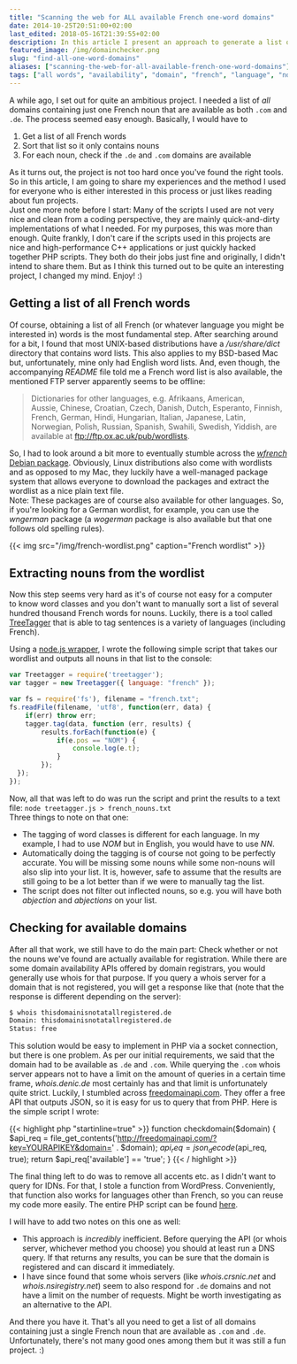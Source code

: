 ```yaml
---
title: "Scanning the web for ALL available French one-word domains"
date: 2014-10-25T20:51:00+02:00
last_edited: 2018-05-16T21:39:55+02:00
description: In this article I present an approach to generate a list of all available one-word domains in any language. Some filters (like word class) can be applied.
featured_image: /img/domainchecker.png
slug: "find-all-one-word-domains"
aliases: ["scanning-the-web-for-all-available-french-one-word-domains"]
tags: ["all words", "availability", "domain", "french", "language", "nouns"]
---
```


A while ago, I set out for quite an ambitious project. I needed a list of _all_ domains containing just one French noun that are available as both `.com` and `.de`. The process seemed easy enough. Basically, I would have to

1. Get a list of all French words
2. Sort that list so it only contains nouns
3. For each noun, check if the `.de` and `.com` domains are available

As it turns out, the project is not too hard once you've found the right tools. So in this article, I am going to share my experiences and the method I used for everyone who is either interested in this process or just likes reading about fun projects.  
Just one more note before I start: Many of the scripts I used are not very nice and clean from a coding perspective, they are mainly quick-and-dirty implementations of what I needed. For my purposes, this was more than enough. Quite frankly, I don't care if the scripts used in this projects are nice and high-performance C++ applications or just quickly hacked together PHP scripts. They both do their jobs just fine and originally, I didn't intend to share them. But as I think this turned out to be quite an interesting project, I changed my mind. Enjoy! :)

## Getting a list of all French words

Of course, obtaining a list of all French (or whatever language you might be interested in) words is the most fundamental step. After searching around for a bit, I found that most UNIX-based distributions have a _/usr/share/dict_ directory that contains word lists. This also applies to my BSD-based Mac but, unfortunately, mine only had English word lists. And, even though, the accompanying _README_ file told me a French word list is also available, the mentioned FTP server apparently seems to be offline:

> Dictionaries for other languages, e.g. Afrikaans, American, Aussie, Chinese, Croatian, Czech, Danish, Dutch, Esperanto, Finnish, French, German, Hindi, Hungarian, Italian, Japanese, Latin, Norwegian, Polish, Russian, Spanish, Swahili, Swedish, Yiddish, are available at ftp://ftp.ox.ac.uk/pub/wordlists.

So, I had to look around a bit more to eventually stumble across the [_wfrench_ Debian package](https://packages.debian.org/wheezy/wfrench "wfrench Debian package"). Obviously, Linux distributions also come with wordlists and as opposed to my Mac, they luckily have a well-managed package system that allows everyone to download the packages and extract the wordlist as a nice plain text file.  
Note: These packages are of course also available for other languages. So, if you're looking for a German wordlist, for example, you can use the _wngerman_ package (a _wogerman_ package is also available but that one follows old spelling rules).

{{< img src="/img/french-wordlist.png" caption="French wordlist" >}}

## Extracting nouns from the wordlist

Now this step seems very hard as it's of course not easy for a computer to know word classes and you don't want to manually sort a list of several hundred thousand French words for nouns. Luckily, there is a tool called [TreeTagger](http://www.cis.uni-muenchen.de/~schmid/tools/TreeTagger/ "TreeTagger") that is able to tag sentences is a variety of languages (including French).

Using a [node.js wrapper](https://github.com/nyxtom/treetagger "TreeTagger node.js wrapper"), I wrote the following simple script that takes our wordlist and outputs all nouns in that list to the console:

```js
var Treetagger = require('treetagger');
var tagger = new Treetagger({ language: "french" });

var fs = require('fs'), filename = "french.txt";
fs.readFile(filename, 'utf8', function(err, data) {
    if(err) throw err;
    tagger.tag(data, function (err, results) {
        results.forEach(function(e) {
            if(e.pos == "NOM") {
                console.log(e.t);
            }
        });
  });
});
```

Now, all that was left to do was run the script and print the results to a text file: `node treetagger.js > french_nouns.txt`  
Three things to note on that one:

* The tagging of word classes is different for each language. In my example, I had to use _NOM_ but in English, you would have to use _NN_.
* Automatically doing the tagging is of course not going to be perfectly accurate. You will be missing some nouns while some non-nouns will also slip into your list. It is, however, safe to assume that the results are still going to be a lot better than if we were to manually tag the list.
* The script does not filter out inflected nouns, so e.g. you will have both _abjection_ and _abjections_ on your list.

## Checking for available domains

After all that work, we still have to do the main part: Check whether or not the nouns we've found are actually available for registration. While there are some domain availability APIs offered by domain registrars, you would generally use whois for that purpose. If you query a whois server for a domain that is not registered, you will get a response like that (note that the response is different depending on the server):

```bash
$ whois thisdomainisnotatallregistered.de
Domain: thisdomainisnotatallregistered.de
Status: free
```

This solution would be easy to implement in PHP via a socket connection, but there is one problem. As per our initial requirements, we said that the domain had to be available as `.de` and `.com`. While querying the `.com` whois server appears not to have a limit on the amount of queries in a certain time frame, _whois.denic.de_ most certainly has and that limit is unfortunately quite strict. Luckily, I stumbled across [freedomainapi.com](https://freedomainapi.com/ "freedomainapi.com"). They offer a free API that outputs JSON, so it is easy for us to query that from PHP. Here is the simple script I wrote:

{{< highlight php "startinline=true" >}}
function checkdomain($domain) {
    $api_req = file_get_contents('http://freedomainapi.com/?key=YOURAPIKEY&domain=' . $domain);
    $api_req = json_decode($api_req, true);
    return $api_req['available'] == 'true';
}
{{< / highlight >}}

The final thing left to do was to remove all accents etc. as I didn't want to query for IDNs. For that, I stole a function from WordPress. Conveniently, that function also works for languages other than French, so you can reuse my code more easily. The entire PHP script can be found [here](https://gist.github.com/baltpeter/192e5ed4649db1f72745 "PHP script to check our wordlist for domain availability").

I will have to add two notes on this one as well:

* This approach is _incredibly_ inefficient. Before querying the API (or whois server, whichever method you choose) you should at least run a DNS query. If that returns any results, you can be sure that the domain is registered and can discard it immediately.
* I have since found that some whois servers (like _whois.crsnic.net_ and _whois.nsiregistry.net_) seem to also respond for `.de` domains and not have a limit on the number of requests. Might be worth investigating as an alternative to the API.

And there you have it. That's all you need to get a list of all domains containing just a single French noun that are available as `.com` and `.de`. Unfortunately, there's not many good ones among them but it was still a fun project. :)
